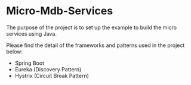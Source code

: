 # Micro-Mdb-Services

The purpose of the project is to set up the example to build the micro services using Java.

Please find the detail of the frameworks and patterns used in the project below:
* Spring Boot
* Eureka (Discovery Pattern)
* Hystrix (Circuit Break Pattern)
